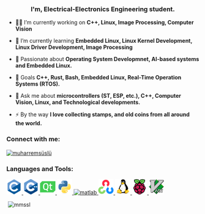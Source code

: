 <h3 align="center">I'm, Electrical-Electronics Engineering student.</h3>



- 👨‍💻 I’m currently working on **C++, Linux, Image Processing, Computer Vision**

- 🌱 I’m currently learning **Embedded Linux, Linux Kernel Development, Linux Driver Development, Image Processing**

- 🔭 Passionate about **Operating System Developmnet, AI-based systems and Embedded Linux.**

- 🤝 Goals **C++, Rust, Bash, Embedded Linux, Real-Time Operation Systems (RTOS).**

- 💬 Ask me about **microcontrollers (ST, ESP, etc.), C++, Computer Vision, Linux, and Technological developments.**

- ⚡ By the way **I love collecting stamps, and old coins from all around the world.**

<h3 align="left">Connect with me:</h3>
<p align="left">
<a href="https://linkedin.com/in/muharremsüslü" target="blank"><img align="center" src="https://raw.githubusercontent.com/rahuldkjain/github-profile-readme-generator/master/src/images/icons/Social/linked-in-alt.svg" alt="muharremsüslü" height="30" width="40" /></a>
</p>

<h3 align="left">Languages and Tools:</h3>
<p align="left"> <a href="https://www.cprogramming.com/" target="_blank" rel="noreferrer"> <img src="https://raw.githubusercontent.com/devicons/devicon/master/icons/c/c-original.svg" alt="c" width="40" height="40"/> </a> <a href="https://cplusplus.com/" target="_blank" rel="noreferrer"> <img src="https://github.com/devicons/devicon/blob/55609aa5bd817ff167afce0d965585c92040787a/icons/cplusplus/cplusplus-original.svg" alt="c++" width="40" height="40"/> </a> <a href="https://www.qt.io/" target="_blank" rel="noreferrer"> <img src="https://github.com/devicons/devicon/blob/master/icons/qt/qt-original.svg" alt="" width="40" height="40"/> </a><a href="https://www.python.org" target="_blank" rel="noreferrer"> <img src="https://raw.githubusercontent.com/devicons/devicon/master/icons/python/python-original.svg" alt="python" width="40" height="40"/> </a> <a href="https://www.mathworks.com/" target="_blank" rel="noreferrer"> <img src="https://upload.wikimedia.org/wikipedia/commons/2/21/Matlab_Logo.png" alt="matlab" width="40" height="40"/> </a> <a href="https://opencv.org/" target="_blank" rel="noreferrer"> <img src="https://github.com/devicons/devicon/blob/55609aa5bd817ff167afce0d965585c92040787a/icons/opencv/opencv-original.svg" alt="opencv" width="40" height="40"/> </a> <a href="https://www.linux.org/" target="_blank" rel="noreferrer"> <img src="https://raw.githubusercontent.com/devicons/devicon/master/icons/linux/linux-original.svg" alt="linux" width="40" height="40"/>  </a>  <a href="https://www.raspberrypi.org/" target="_blank" rel="noreferrer"> <img src="https://github.com/devicons/devicon/blob/55609aa5bd817ff167afce0d965585c92040787a/icons/raspberrypi/raspberrypi-original.svg" alt="Raspi" width="40" height="40"/> </a>  <a href="https://github.com/vim/vim" target="_blank" rel="noreferrer"> <img src="https://github.com/devicons/devicon/blob/55609aa5bd817ff167afce0d965585c92040787a/icons/vim/vim-original.svg" alt="vim" width="40" height="40"/> </a> </p>

<p>&nbsp;<img align="center" src="https://github-readme-stats.vercel.app/api?username=mmssl&show_icons=true&theme=dark&title_color=99c1f1&text_color=f6f5f4&bg_color=5e5c64&hide_border=true&locale=en" alt="mmssl" /></p>



